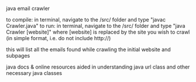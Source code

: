 java email crawler

to compile:
in terminal, navigate to the /src/ folder and type "javac Crawler.java"
to run:
in terminal, navigate to the /src/ folder and type "java Crawler [website]" where [website] is replaced by the site you wish to crawl (in simple format, i.e. do not include http://)

this will list all the emails found while crawling the initial website and subpages

java docs & online resources aided in understanding java url class and other necessary java classes
 

